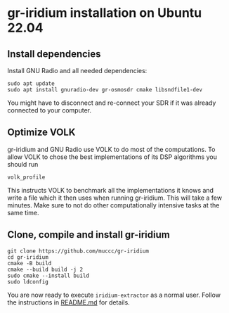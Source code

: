 # gr-iridium installation on Ubuntu 22.04

## Install dependencies

Install GNU Radio and all needed dependencies:
```
sudo apt update
sudo apt install gnuradio-dev gr-osmosdr cmake libsndfile1-dev
```
You might have to disconnect and re-connect your SDR if it was already connected to your computer.

## Optimize VOLK
gr-iridium and GNU Radio use VOLK to do most of the computations. To allow VOLK to chose the best
implementations of its DSP algorithms you should run

```
volk_profile
```

This instructs VOLK to benchmark all the implementations it knows and write a file which it then
uses when running gr-iridium. This will take a few minutes. Make sure to not do other computationally
intensive tasks at the same time.

## Clone, compile and install gr-iridium
```
git clone https://github.com/muccc/gr-iridium
cd gr-iridium
cmake -B build
cmake --build build -j 2
sudo cmake --install build
sudo ldconfig
```

You are now ready to execute `iridium-extractor` as a normal user. Follow the instructions in
[README.md](../README.md) for details.
